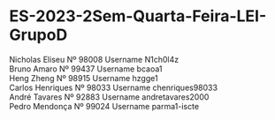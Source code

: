 # ES-2023-2Sem-Quarta-Feira-LEI-GrupoD <br />

Nicholas Eliseu Nº 98008 Username N1ch0l4z <br />
Bruno Amaro Nº 99437 Username bcaoa1 <br />
Heng Zheng Nº 98915 Username hzgge1 <br />
Carlos Henriques Nº 98033 Username chenriques98033 <br />
André Tavares Nº 92883 Username andretavares2000 <br />
Pedro Mendonça Nº 99024 Username parma1-iscte <br />
